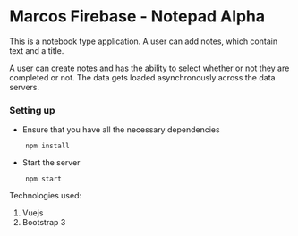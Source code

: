 # Marcos Firebase - Notepad Alpha

This is a notebook type application. A user can add notes, which contain text and a title.

A user can create notes and has the ability to select whether or not they are completed or not. The data gets loaded asynchronously across the data servers.

### Setting up
* Ensure that you have all the necessary dependencies
```
    npm install
```
* Start the server
```
    npm start
```
Technologies used:
1. Vuejs
1. Bootstrap 3

